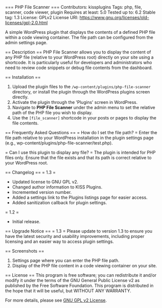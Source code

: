 === PHP File Scanner ===
Contributors: kissplugins
Tags: php, file, scanner, code viewer, plugin
Requires at least: 5.0
Tested up to: 6.2
Stable tag: 1.3
License: GPLv2
License URI: https://www.gnu.org/licenses/old-licenses/gpl-2.0.html

A simple WordPress plugin that displays the contents of a defined PHP file within a code viewing container. The file path can be configured from the admin settings page.

== Description ==
PHP File Scanner allows you to display the content of any PHP file (relative to your WordPress root) directly on your site using a shortcode. It is particularly useful for developers and administrators who need to review code snippets or debug file contents from the dashboard.

== Installation ==
1. Upload the plugin files to the `/wp-content/plugins/php-file-scanner` directory, or install the plugin through the WordPress plugins screen directly.
2. Activate the plugin through the 'Plugins' screen in WordPress.
3. Navigate to **PHP File Scanner** under the admin menu to set the relative path of the PHP file you wish to display.
4. Use the `[file_scanner]` shortcode in your posts or pages to display the file contents.

== Frequently Asked Questions ==
= How do I set the file path? =
Enter the file path relative to your WordPress installation in the plugin settings page (e.g., wp-content/plugins/php-file-scanner/test.php).

= Can I use this plugin to display any file? =
The plugin is intended for PHP files only. Ensure that the file exists and that its path is correct relative to your WordPress root.

== Changelog ==
= 1.3 =
* Updated license to GNU GPL v2.
* Changed author information to KISS Plugins.
* Incremented version number.
* Added a settings link to the Plugins listings page for easier access.
* Added sanitization callback for plugin settings.

= 1.2 =
* Initial release.

== Upgrade Notice ==
= 1.3 =
Please update to version 1.3 to ensure you have the latest security and usability improvements, including proper licensing and an easier way to access plugin settings.

== Screenshots ==
1. Settings page where you can enter the PHP file path.
2. Display of the PHP file content in a code viewing container on your site.

== License ==
This program is free software; you can redistribute it and/or modify it under the terms of the GNU General Public License v2 as published by the Free Software Foundation. This program is distributed in the hope that it will be useful, but WITHOUT ANY WARRANTY.

For more details, please see [GNU GPL v2 License](https://www.gnu.org/licenses/old-licenses/gpl-2.0.html).
